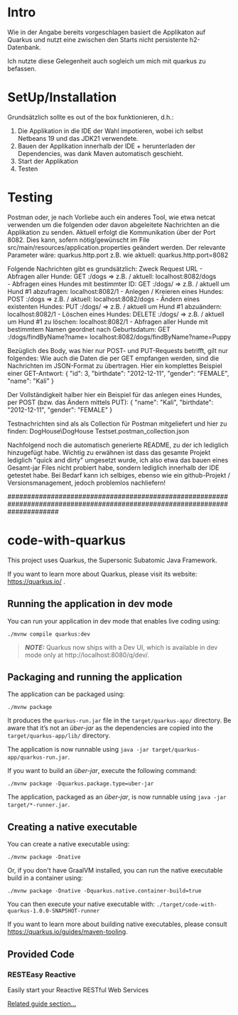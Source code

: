 # Intro
Wie in der Angabe bereits vorgeschlagen basiert die Applikaton auf Quarkus 
und nutzt eine zwischen den Starts nicht persistente h2-Datenbank.

Ich nutzte diese Gelegenheit auch sogleich um mich mit quarkus zu befassen.

# SetUp/Installation
Grundsätzlich sollte es out of the box funktionieren, d.h.:
1. Die Applikation in die IDE der Wahl impotieren, wobei ich selbst Netbeans 19 und das JDK21 verwendete.
2. Bauen der Applikation innerhalb der IDE + herunterladen der Dependencies, was dank Maven automatisch geschieht.
3. Start der Applikation
4. Testen

# Testing
Postman oder, je nach Vorliebe auch ein anderes Tool, wie etwa netcat verwenden um die folgenden oder davon abgeleitete Nachrichten an die Applikation zu senden.
Aktuell erfolgt die Kommunikation über der Port 8082.
Dies kann, sofern nötig/gewünscht im File src/main/resources/application.properties geändert werden.
Der relevante Parameter wäre:
quarkus.http.port
z.B. wie aktuell: quarkus.http.port=8082

Folgende Nachrichten gibt es grundsätzlich:
	Zweck									Request				URL
	- Abfragen aller Hunde: 						GET				<host>:<port>/dogs
		=> z.B. / aktuell: 										localhost:8082/dogs			
	- Abfragen eines Hundes mit bestimmter ID: 				GET				<host>:<port>/dogs/<id>
		=> z.B. / aktuell um Hund #1 abzufragen: 							localhost:8082/1
	- Anlegen / Kreieren eines Hundes: 					POST				<host>:<port>/dogs
		=> z.B. / aktuell: 										localhost:8082/dogs
	- Ändern eines existenten Hundes: 					PUT				<host>:<port>/dogs/<id>
		=> z.B. / aktuell um Hund #1 abzuändern: 							localhost:8082/1
	- Löschen eines Hundes:							DELETE				<host>:<port>/dogs/<id>
		=> z.B. / aktuell um Hund #1 zu löschen: 							localhost:8082/1
	- Abfragen aller Hunde mit bestimmtem 
		Namen geordnet nach Geburtsdatum:				GET 				<host>:<port>/dogs/findByName?name=<name>
														localhost:8082/dogs/findByName?name=Puppy

Bezüglich des Body, was hier nur POST- und PUT-Requests betrifft, gilt nur folgendes:
Wie auch die Daten die per GET empfangen werden, sind die Nachrichten im JSON-Format zu übertragen.
Hier ein komplettes Beispiel einer GET-Antwort:
{
	"id": 3,
	"birthdate": "2012-12-11",
	"gender": "FEMALE",
	"name": "Kali"
}
	
Der Vollständigkeit halber hier ein Beispiel für das anlegen eines Hundes, per POST (bzw. das Ändern mittels PUT):
{
  "name": "Kali",
  "birthdate": "2012-12-11",
  "gender": "FEMALE"
}

Testnachrichten sind als als Collection für Postman mitgeliefert und hier zu finden:
	DogHouse\DogHouse Testset.postman_collection.json


Nachfolgend noch die automatisch generierte README, zu der ich lediglich hinzugefügt habe.
Wichtig zu erwähnen ist dass das gesamte Projekt lediglich "quick and dirty" umgesetzt wurde,
ich also etwa das bauen eines Gesamt-jar Files nicht probiert habe, sondern lediglich innerhalb der IDE getestet habe.
Bei Bedarf kann ich selbiges, ebenso wie ein github-Projekt / Versionsmanagement, jedoch problemlos nachliefern!


#############################################################################################################################


# code-with-quarkus

This project uses Quarkus, the Supersonic Subatomic Java Framework.

If you want to learn more about Quarkus, please visit its website: https://quarkus.io/ .

## Running the application in dev mode

You can run your application in dev mode that enables live coding using:
```shell script
./mvnw compile quarkus:dev
```

> **_NOTE:_**  Quarkus now ships with a Dev UI, which is available in dev mode only at http://localhost:8080/q/dev/.

## Packaging and running the application

The application can be packaged using:
```shell script
./mvnw package
```
It produces the `quarkus-run.jar` file in the `target/quarkus-app/` directory.
Be aware that it’s not an _über-jar_ as the dependencies are copied into the `target/quarkus-app/lib/` directory.

The application is now runnable using `java -jar target/quarkus-app/quarkus-run.jar`.

If you want to build an _über-jar_, execute the following command:
```shell script
./mvnw package -Dquarkus.package.type=uber-jar
```

The application, packaged as an _über-jar_, is now runnable using `java -jar target/*-runner.jar`.

## Creating a native executable

You can create a native executable using: 
```shell script
./mvnw package -Dnative
```

Or, if you don't have GraalVM installed, you can run the native executable build in a container using: 
```shell script
./mvnw package -Dnative -Dquarkus.native.container-build=true
```

You can then execute your native executable with: `./target/code-with-quarkus-1.0.0-SNAPSHOT-runner`

If you want to learn more about building native executables, please consult https://quarkus.io/guides/maven-tooling.

## Provided Code

### RESTEasy Reactive

Easily start your Reactive RESTful Web Services

[Related guide section...](https://quarkus.io/guides/getting-started-reactive#reactive-jax-rs-resources)
